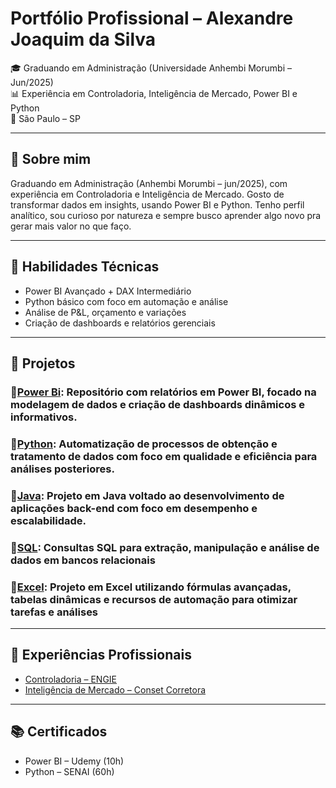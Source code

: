 # Portfólio Profissional – Alexandre Joaquim da Silva

🎓 Graduando em Administração (Universidade Anhembi Morumbi – Jun/2025)  
📊 Experiência em Controladoria, Inteligência de Mercado, Power BI e Python  
📍 São Paulo – SP

---

## 💼 Sobre mim

Graduando em Administração (Anhembi Morumbi – jun/2025), com experiência em Controladoria e Inteligência de Mercado. Gosto de transformar dados em insights, usando Power BI e Python. Tenho perfil analítico, sou curioso por natureza e sempre busco aprender algo novo pra gerar mais valor no que faço.

---

## 🔧 Habilidades Técnicas

- Power BI Avançado + DAX Intermediário
- Python básico com foco em automação e análise
- Análise de P&L, orçamento e variações
- Criação de dashboards e relatórios gerenciais

---

## 📁 Projetos

### 🔹[Power Bi](./powerbi/dashboard-vendas/README.md): Repositório com relatórios em Power BI, focado na modelagem de dados e criação de dashboards dinâmicos e informativos.

### 🔹[Python](./python/analise-despesas/analise_despesas.py): Automatização de processos de obtenção e tratamento de dados com foco em qualidade e eficiência para análises posteriores.

### 🔹[Java](./python/analise-despesas/analise_despesas.py): Projeto em Java voltado ao desenvolvimento de aplicações back-end com foco em desempenho e escalabilidade.

### 🔹[SQL](./python/analise-despesas/analise_despesas.py): Consultas SQL para extração, manipulação e análise de dados em bancos relacionais

### 🔹[Excel](Excel): Projeto em Excel utilizando fórmulas avançadas, tabelas dinâmicas e recursos de automação para otimizar tarefas e análises

---

## 📄 Experiências Profissionais
- [Controladoria – ENGIE](./experiencias/engie-controladoria.md)
- [Inteligência de Mercado – Conset Corretora](./experiencias/conset-inteligencia-mercado.md)

---

## 📚 Certificados
- Power BI – Udemy (10h)
- Python – SENAI (60h)
